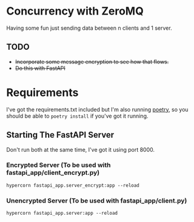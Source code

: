# Concurrency with ZeroMQ

Having some fun just sending data between n clients and 1 server.

## TODO

- ~~Incorporate some message encryption to see how that flows.~~
- ~~Do this with FastAPI~~


# Requirements
I've got the requirements.txt included but I'm also running [poetry](https://python-poetry.org/), so you should be able to `poetry install` if you've got it running. 


## Starting The FastAPI Server
Don't run both at the same time, I've got it using port 8000. 

### Encrypted Server (To be used with fastapi_app/client_encrypt.py)
`hypercorn fastapi_app.server_encrypt:app --reload`

### Unencrypted Server (To be used with fastapi_app/client.py)
`hypercorn fastapi_app.server:app --reload`